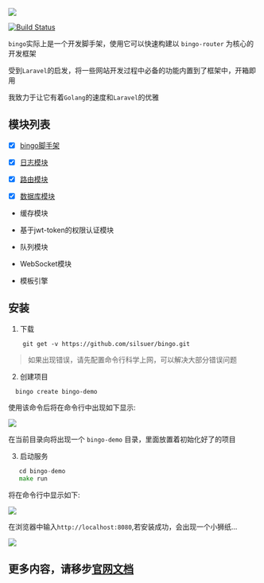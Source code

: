 ![](http://qiniu-cdn.zhiguanapp.com/629bfc026fdad3244dea2161ebb7e62f)

[![Build Status](https://travis-ci.org/silsuer/bingo.svg?branch=master)](https://travis-ci.org/silsuer/bingo)

`bingo`实际上是一个开发脚手架，使用它可以快速构建以 `bingo-router` 为核心的开发框架

受到`Laravel`的启发，将一些网站开发过程中必备的功能内置到了框架中，开箱即用

我致力于让它有着`Golang`的速度和`Laravel`的优雅

## 模块列表

 - [x] [bingo脚手架](https://github.com/silsuer/bingo)

 - [x] [日志模块](https://github.com/silsuer/bingo-log)

 - [x] [路由模块](https://github.com/silsuer/bingo-router)

 - [x] [数据库模块](https://github.com/silsuer/bingo-orm)

 - 缓存模块
 
 - 基于jwt-token的权限认证模块

 - 队列模块

 - WebSocket模块
 
 - 模板引擎


## 安装

1. 下载

  ```shell
      git get -v https://github.com/silsuer/bingo.git
  ```

  > 如果出现错误，请先配置命令行科学上网，可以解决大部分错误问题

2. 创建项目

  ```
    bingo create bingo-demo
  ```

  使用该命令后将在命令行中出现如下显示:

  ![](http://qiniu-cdn.zhiguanapp.com/24a006d2c7f2f52d9a345e4c2454cd7b)

  在当前目录向将出现一个 `bingo-demo` 目录，里面放置着初始化好了的项目

3. 启动服务

  ```go
     cd bingo-demo
     make run
  ```

  将在命令行中显示如下:

  ![](http://qiniu-cdn.zhiguanapp.com/ca12fa181c4d494640a72055a7af4cf4)

  在浏览器中输入`http://localhost:8080`,若安装成功，会出现一个小狮纸...

  ![](http://qiniu-cdn.zhiguanapp.com/a076a9134a5294317c3889506c667345)

## 更多内容，请移步[官网文档](https://bingo.techub.fun/)
